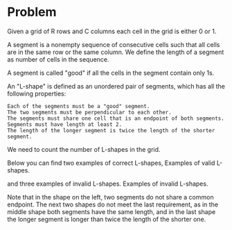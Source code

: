 # Problem

Given a grid of R
rows and C columns each cell in the grid is either 0 or 1.

A segment is a nonempty sequence of consecutive cells such that all cells are in the same row or the same column. We define the length of a segment as number of cells in the sequence.

A segment is called "good" if all the cells in the segment contain only 1s.

An "L-shape" is defined as an unordered pair of segments, which has all the following properties:

    Each of the segments must be a "good" segment.
    The two segments must be perpendicular to each other.
    The segments must share one cell that is an endpoint of both segments.
    Segments must have length at least 2.
    The length of the longer segment is twice the length of the shorter segment. 

We need to count the number of L-shapes in the grid.

Below you can find two examples of correct L-shapes,
Examples of valid L-shapes.

and three examples of invalid L-shapes.
Examples of invalid L-shapes.

Note that in the shape on the left, two segments do not share a common endpoint. The next two shapes do not meet the last requirement, as in the middle shape both segments have the same length, and in the last shape the longer segment is longer than twice the length of the shorter one.
